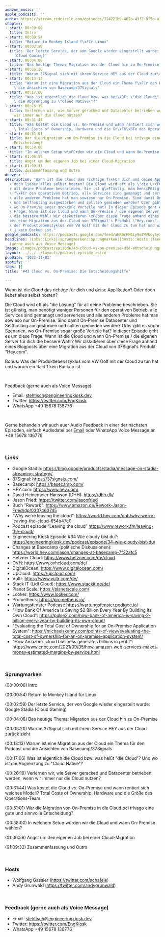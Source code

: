 ```yaml
---
amazon_music: ''
apple_podcasts: ''
audio: https://stream.redcircle.com/episodes/724221b9-462b-43f2-8f5b-a340e8b287e6/stream.mp3
chapter:
- start: 00:00:00
  title: Intro
- start: 00:00:54
  title: "Return to Monkey Island f\xFCr Linux"
- start: 00:02:59
  title: 'Der letzte Service, der von Google wieder eingestellt wurde: Google Stadia
    (Cloud Gaming)'
- start: 00:04:08
  title: 'Das heutige Thema: Migration aus der Cloud hin zu On-Premise'
- start: 00:06:20
  title: "Warum 37Signal sich mit ihrem Service HEY aus der Cloud zur\xFCck zieht"
- start: 00:13:13
  title: "Warum ist eine Migration aus der Cloud ein Thema f\xFCr den Podcast und\
    \ die Ansichten von Basecamp/37Signals"
- start: 00:17:06
  title: "Was ist eigentlich die Cloud bzw. was hei\xDFt \"die Cloud\"? Und wo ist\
    \ die Abgrenzung zu \"Cloud Native\"?"
- start: 00:26:19
  title: Verlernen wir, wie Server geracked und Datacenter betrieben werden, wenn
    wir immer nur die Cloud nutzen?
- start: 00:31:44
  title: "Was kostet die Cloud vs. On-Premise und wann rentiert sich welches Modell?\
    \ Total Costs of Ownership, Hardware und die Gr\xF6\xDFe des Operations-Team"
- start: 00:51:01
  title: War die Migration von On-Premise in die Cloud bei trivago eine gute und sinnvolle
    Entscheidung?
- start: 00:58:00
  title: "In welchem Setup w\xFCrden wir die Cloud und wann On-Premise w\xE4hlen?"
- start: 01:06:59
  title: Angst um den eigenen Job bei einer Cloud-Migration
- start: 01:09:33
  title: Zusammenfassung und Outro
deezer: ''
description: "Wann ist die Cloud das richtige f\xFCr dich und deine Applikation? Oder\
  \ doch lieber alles selbst hosten? Die Cloud wird oft als \"die L\xF6sung\" f\xFC\
  r all deine Probleme beschrieben. Sie ist g\xFCnstig, man ben\xF6tigt weniger Personen\
  \ f\xFCr den operativen Betrieb, alle Services sind gemanagt und serverless und\
  \ alle anderen Probleme hat man sowieso nur On-Premise. Sind damit On-Premise Datacenter\
  \ und Selfhosting ausgestorben und sollten gemieden werden? Oder gibt es sogar Szenarien,\
  \ wo On-Premise sogar gro\xDFe Vorteile hat? In dieser Episode geht es um diese\
  \ Frage: Wann ist die Cloud und wann On-Premise / die eigenen Server f\xFCr dich\
  \ die bessere Wahl? Wir diskutieren \xFCber diese Frage anhand eines Blogposts \xFC\
  ber eine Migration aus der Cloud von 37Signal's Produkt \"Hey.com\". Bonus: Was\
  \ der Produktlebenszyklus vom VW Golf mit der Cloud zu tun hat und warum ein Raid\
  \ 1 kein Backup ist."
google_podcasts: https://podcasts.google.com/feed/aHR0cHM6Ly9mZWVkcy5yZWRjaXJjbGUuY29tLzBlY2ZkZmQ3LWZkYTEtNGMzZC05NTE1LTQ3NjcyN2Y5ZGY1ZQ/episode/NTVhNjNjMzMtMzgzOS00ZGFhLWFiNjQtM2E1OTgzZDdjMGVm?sa=X&ved=2ahUKEwi8pdD3moz7AhUdrGoFHeTZB0sQkfYCegQIARAF
headlines: links::Links||sprungmarken::Sprungmarken||hosts::Hosts||feedback-gerne-auch-als-voice-message::Feedback
  (gerne auch als Voice Message)
image: /images/podcast/episode/43-cloud-vs-on-premise-die-entscheidungshilfe.jpg
layout: ../../../layouts/podcast-episode.astro
pubDate: '2022-11-01'
spotify: ''
tags: []
title: '#43 Cloud vs. On-Premise: Die Entscheidungshilfe'

---
```

<p>Wann ist die Cloud das richtige für dich und deine Applikation? Oder doch lieber alles selbst hosten?</p><p>Die Cloud wird oft als &#34;die Lösung&#34; für all deine Probleme beschrieben. Sie ist günstig, man benötigt weniger Personen für den operativen Betrieb, alle Services sind gemanagt und serverless und alle anderen Probleme hat man sowieso nur On-Premise. Sind damit On-Premise Datacenter und Selfhosting ausgestorben und sollten gemieden werden? Oder gibt es sogar Szenarien, wo On-Premise sogar große Vorteile hat? In dieser Episode geht es um diese Frage: Wann ist die Cloud und wann On-Premise / die eigenen Server für dich die bessere Wahl? Wir diskutieren über diese Frage anhand eines Blogposts über eine Migration aus der Cloud von 37Signal&#39;s Produkt &#34;Hey.com&#34;.</p><p>Bonus: Was der Produktlebenszyklus vom VW Golf mit der Cloud zu tun hat und warum ein Raid 1 kein Backup ist.</p><p><br></p><p>Feedback (gerne auch als Voice Message)</p><ul><li>Email: <a href="mailto:stehtisch@engineeringkiosk.dev" rel="nofollow">stehtisch@engineeringkiosk.dev</a></li><li>Twitter: <a href="https://twitter.com/EngKiosk" rel="nofollow">https://twitter.com/EngKiosk</a></li><li>WhatsApp +49 15678 136776</li></ul><p><br></p><p>Gerne behandeln wir auch euer Audio Feedback in einer der nächsten Episoden, einfach Audiodatei per <a href="https://engineeringkiosk.dev/kontakt/">Email</a> oder WhatsApp Voice Message an +49 15678 136776</p><p><br></p><h3 id="links">Links</h3><ul><li>Google Stadia: <a href="https://blog.google/products/stadia/message-on-stadia-streaming-strategy/" rel="nofollow">https://blog.google/products/stadia/message-on-stadia-streaming-strategy/</a></li><li>37Signal: <a href="https://37signals.com/" rel="nofollow">https://37signals.com/</a></li><li>Basecamp: <a href="https://basecamp.com/" rel="nofollow">https://basecamp.com/</a></li><li>HEY.com: <a href="https://www.hey.com/" rel="nofollow">https://www.hey.com/</a></li><li>David Heinemeier Hansson (DHH): <a href="https://dhh.dk/" rel="nofollow">https://dhh.dk/</a></li><li>Jason Fried: <a href="https://twitter.com/jasonfried" rel="nofollow">https://twitter.com/jasonfried</a></li><li>Buch &#34;Rework&#34;: <a href="https://www.amazon.de/Rework-Jason-Fried/dp/0307463745" rel="nofollow">https://www.amazon.de/Rework-Jason-Fried/dp/0307463745</a></li><li>“Why we&#39;re leaving the cloud”: <a href="https://world.hey.com/dhh/why-we-re-leaving-the-cloud-654b47e0" rel="nofollow">https://world.hey.com/dhh/why-we-re-leaving-the-cloud-654b47e0</a></li><li>Podcast episode “Leaving the cloud” <a href="https://www.rework.fm/leaving-the-cloud/" rel="nofollow">https://www.rework.fm/leaving-the-cloud/</a> </li><li>Engineering Kiosk Episode #34 Wie cloudy bist du?: <a href="https://engineeringkiosk.dev/podcast/episode/34-wie-cloudy-bist-du/">https://engineeringkiosk.dev/podcast/episode/34-wie-cloudy-bist-du/</a></li><li>Changes at Basecamp (politische Diskussionen): <a href="https://world.hey.com/jason/changes-at-basecamp-7f32afc5" rel="nofollow">https://world.hey.com/jason/changes-at-basecamp-7f32afc5</a></li><li>Hetzner Cloud: <a href="https://www.hetzner.com/de/cloud" rel="nofollow">https://www.hetzner.com/de/cloud</a></li><li>OVH: <a href="https://www.ovhcloud.com/de/" rel="nofollow">https://www.ovhcloud.com/de/</a></li><li>DigitalOcean: <a href="https://www.digitalocean.com/" rel="nofollow">https://www.digitalocean.com/</a></li><li>UpCloud: <a href="https://upcloud.com/" rel="nofollow">https://upcloud.com/</a></li><li>Vultr: <a href="https://www.vultr.com/de/" rel="nofollow">https://www.vultr.com/de/</a></li><li>Stack IT (Lidl Cloud): <a href="https://www.stackit.de/de/" rel="nofollow">https://www.stackit.de/de/</a></li><li>Planet Scale: <a href="https://planetscale.com/" rel="nofollow">https://planetscale.com/</a></li><li>Looker: <a href="https://www.looker.com/" rel="nofollow">https://www.looker.com/</a></li><li>Prometheus: <a href="https://prometheus.io/" rel="nofollow">https://prometheus.io/</a></li><li>Wartungsfenster Podcast: <a href="https://wartungsfenster.podigee.io/" rel="nofollow">https://wartungsfenster.podigee.io/</a></li><li>&#34;How Bank Of America Is Saving $2 Billion Every Year By Building Its Own Cloud&#34;: <a href="https://pulse2.com/how-bank-of-america-is-saving-2-billion-every-year-by-building-its-own-cloud/" rel="nofollow">https://pulse2.com/how-bank-of-america-is-saving-2-billion-every-year-by-building-its-own-cloud/</a></li><li>&#34;Evaluating the Total Cost of Ownership for an On-Premise Application System&#34;: <a href="https://michaelskenny.com/points-of-view/evaluating-the-total-cost-of-ownership-for-an-on-premise-application-system/" rel="nofollow">https://michaelskenny.com/points-of-view/evaluating-the-total-cost-of-ownership-for-an-on-premise-application-system/</a></li><li>&#34;How Amazon’s cloud business generates billions in profit&#34;: <a href="https://www.cnbc.com/2021/09/05/how-amazon-web-services-makes-money-estimated-margins-by-service.html" rel="nofollow">https://www.cnbc.com/2021/09/05/how-amazon-web-services-makes-money-estimated-margins-by-service.html</a></li></ul><p><br></p><h3 id="sprungmarken">Sprungmarken</h3><p>(00:00:00) Intro</p><p>(00:00:54) Return to Monkey Island für Linux</p><p>(00:02:59) Der letzte Service, der von Google wieder eingestellt wurde: Google Stadia (Cloud Gaming)</p><p>(00:04:08) Das heutige Thema: Migration aus der Cloud hin zu On-Premise</p><p>(00:06:20) Warum 37Signal sich mit ihrem Service HEY aus der Cloud zurück zieht</p><p>(00:13:13) Warum ist eine Migration aus der Cloud ein Thema für den Podcast und die Ansichten von Basecamp/37Signals</p><p>(00:17:06) Was ist eigentlich die Cloud bzw. was heißt &#34;die Cloud&#34;? Und wo ist die Abgrenzung zu &#34;Cloud Native&#34;?</p><p>(00:26:19) Verlernen wir, wie Server geracked und Datacenter betrieben werden, wenn wir immer nur die Cloud nutzen?</p><p>(00:31:44) Was kostet die Cloud vs. On-Premise und wann rentiert sich welches Modell? Total Costs of Ownership, Hardware und die Größe des Operations-Team</p><p>(00:51:01) War die Migration von On-Premise in die Cloud bei trivago eine gute und sinnvolle Entscheidung?</p><p>(00:58:00) In welchem Setup würden wir die Cloud und wann On-Premise wählen?</p><p>(01:06:59) Angst um den eigenen Job bei einer Cloud-Migration</p><p>(01:09:33) Zusammenfassung und Outro</p><p><br></p><h3 id="hosts">Hosts</h3><ul><li>Wolfgang Gassler (<a href="https://twitter.com/schafele" rel="nofollow">https://twitter.com/schafele</a>)</li><li>Andy Grunwald (<a href="https://twitter.com/andygrunwald" rel="nofollow">https://twitter.com/andygrunwald</a>)</li></ul><p><br></p><h3 id="feedback-gerne-auch-als-voice-message">Feedback (gerne auch als Voice Message)</h3><ul><li>Email: <a href="mailto:stehtisch@engineeringkiosk.dev" rel="nofollow">stehtisch@engineeringkiosk.dev</a></li><li>Twitter: <a href="https://twitter.com/EngKiosk" rel="nofollow">https://twitter.com/EngKiosk</a></li><li>WhatsApp +49 15678 136776</li></ul>